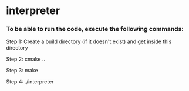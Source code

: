 # interpreter

### To be able to run the code, execute the following commands: 

Step 1: Create a build directory (if it doesn't exist) and get inside this directory

Step 2: cmake ..

Step 3: make 

Step 4: ./interpreter
